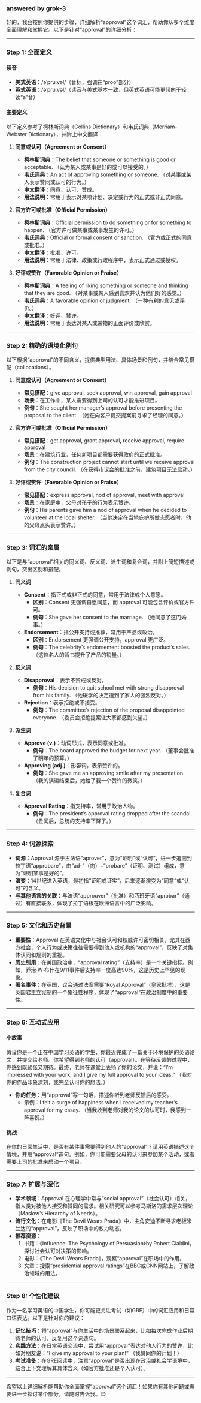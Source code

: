 ### answered by grok-3
好的，我会按照你提供的步骤，详细解析“approval”这个词汇，帮助你从多个维度全面理解和掌握它。以下是针对“approval”的详细分析：

---

### Step 1: 全面定义
#### 读音
- **美式英语**：/əˈpruːvəl/（音标，强调在“proo”部分）
- **英式英语**：/əˈpruːvəl/（读音与美式基本一致，但英式英语可能更倾向于轻读“a”音）

#### 主要定义
以下定义参考了柯林斯词典（Collins Dictionary）和韦氏词典（Merriam-Webster Dictionary），并附上中文翻译：

1. **同意或认可（Agreement or Consent）**
   - **柯林斯词典**：The belief that someone or something is good or acceptable. （认为某人或某事是好的或可以接受的。）
   - **韦氏词典**：An act of approving something or someone. （对某事或某人表示赞同或认可的行为。）
   - **中文翻译**：同意、认可、赞成。
   - **用法说明**：常用于表示对某项计划、决定或行为的正式或非正式同意。

2. **官方许可或批准（Official Permission）**
   - **柯林斯词典**：Official permission to do something or for something to happen. （官方许可做某事或某事发生的许可。）
   - **韦氏词典**：Official or formal consent or sanction. （官方或正式的同意或批准。）
   - **中文翻译**：批准、许可。
   - **用法说明**：常用于法律、政策或行政程序中，表示正式通过或授权。

3. **好评或赞许（Favorable Opinion or Praise）**
   - **柯林斯词典**：A feeling of liking something or someone and thinking that they are good. （对某事或某人感到喜欢并认为他们好的感觉。）
   - **韦氏词典**：A favorable opinion or judgment. （一种有利的意见或评价。）
   - **中文翻译**：好评、赞许。
   - **用法说明**：常用于表达对某人或某物的正面评价或欣赏。

---

### Step 2: 精确的语境化例句
以下根据“approval”的不同含义，提供典型用法、具体场景和例句，并结合常见搭配（collocations）。

1. **同意或认可（Agreement or Consent）**
   - **常见搭配**：give approval, seek approval, win approval, gain approval
   - **场景**：在工作中，某人需要得到上司的认可才能推进项目。
   - **例句**：She sought her manager’s approval before presenting the proposal to the client. （她在向客户提交提案前寻求了经理的同意。）

2. **官方许可或批准（Official Permission）**
   - **常见搭配**：get approval, grant approval, receive approval, require approval
   - **场景**：在建筑行业，任何新项目都需要获得政府的正式批准。
   - **例句**：The construction project cannot start until we receive approval from the city council. （在获得市议会的批准之前，建筑项目无法启动。）

3. **好评或赞许（Favorable Opinion or Praise）**
   - **常见搭配**：express approval, nod of approval, meet with approval
   - **场景**：在家庭中，父母对孩子的行为表示赞许。
   - **例句**：His parents gave him a nod of approval when he decided to volunteer at the local shelter. （当他决定在当地庇护所做志愿者时，他的父母点头表示赞许。）

---

### Step 3: 词汇的亲属
以下是与“approval”相关的同义词、反义词、派生词和复合词，并附上简短描述或例句，突出区别和搭配。

1. **同义词**
   - **Consent**：指正式或非正式的同意，常用于法律或个人意愿。
     - **区别**：Consent 更强调自愿同意，而 approval 可能包含评价或官方许可。
     - **例句**：She gave her consent to the marriage. （她同意了这门婚事。）
   - **Endorsement**：指公开支持或推荐，常用于产品或政治。
     - **区别**：Endorsement 更强调公开支持，approval 更广泛。
     - **例句**：The celebrity’s endorsement boosted the product’s sales. （这位名人的背书提升了产品的销量。）

2. **反义词**
   - **Disapproval**：表示不赞成或反对。
     - **例句**：His decision to quit school met with strong disapproval from his family. （他辍学的决定遭到了家人的强烈反对。）
   - **Rejection**：表示拒绝或不接受。
     - **例句**：The committee’s rejection of the proposal disappointed everyone. （委员会拒绝提案让大家都感到失望。）

3. **派生词**
   - **Approve (v.)**：动词形式，表示同意或批准。
     - **例句**：The board approved the budget for next year. （董事会批准了明年的预算。）
   - **Approving (adj.)**：形容词，表示赞许的。
     - **例句**：She gave me an approving smile after my presentation. （我的演讲结束后，她给了我一个赞许的微笑。）

4. **复合词**
   - **Approval Rating**：指支持率，常用于政治人物。
     - **例句**：The president’s approval rating dropped after the scandal. （丑闻后，总统的支持率下降了。）

---

### Step 4: 词源探索
- **词源**：Approval 源于古法语“aprover”，意为“证明”或“认可”，进一步追溯到拉丁语“approbare”，由“ad-”（向）+“probare”（证明、测试）组成，意为“证明某事是好的”。
- **演变**：14世纪进入英语，最初指“证明或证实”，后来逐渐演变为“同意”或“认可”的含义。
- **与其他语言的关联**：与法语“approuver”（批准）和西班牙语“aprobar”（通过）有直接联系，体现了拉丁语根在欧洲语言中的广泛影响。

---

### Step 5: 文化和历史背景
- **重要性**：Approval 在英语文化中与社会认可和权威许可密切相关，尤其在西方社会，个人行为或决策往往需要得到他人或机构的“approval”，反映了对集体认同和规则的重视。
- **历史引用**：在美国政治中，“approval rating”（支持率）是一个关键指标。例如，乔治·W·布什在9/11事件后支持率一度高达90%，这是历史上罕见的现象。
- **著名事件**：在英国，议会通过法案需要“Royal Approval”（皇家批准），这是英国君主立宪制的一个象征性程序，体现了“approval”在政治制度中的重要性。

---

### Step 6: 互动式应用
#### 小故事
假设你是一个正在中国学习英语的学生，你最近完成了一篇关于环境保护的英语论文，并提交给老师。你希望得到老师的认可（approval）。在等待反馈的过程中，你感到既紧张又期待。最终，老师在课堂上表扬了你的论文，并说：“I’m impressed with your work, and I give my full approval to your ideas.” （我对你的作品印象深刻，我完全认可你的想法。）

- **你的任务**：用“approval”写一句话，描述你听到老师反馈后的感受。
  - 示例：I felt a surge of happiness when I received my teacher’s approval for my essay. （当我收到老师对我的论文的认可时，我感到一阵喜悦。）

#### 挑战
在你的日常生活中，是否有某件事需要得到他人的“approval”？请用英语描述这个情境，并用“approval”造句。例如，你可能需要父母的认可来参加某个活动，或者需要上司的批准来启动一个项目。

---

### Step 7: 扩展与深化
- **学术领域**：Approval 在心理学中常与“social approval”（社会认可）相关，指人类对被他人接受和赞同的需求。相关研究可以参考马斯洛的需求层次理论（Maslow’s Hierarchy of Needs）。
- **流行文化**：在电影《The Devil Wears Prada》中，主角安迪不断寻求老板米兰达的“approval”，反映了职场中的权力动态。
- **推荐资源**：
  1. 书籍：《Influence: The Psychology of Persuasion》by Robert Cialdini，探讨社会认可对决策的影响。
  2. 电影：《The Devil Wears Prada》，观察“approval”在职场中的作用。
  3. 文章：搜索“presidential approval ratings”在BBC或CNN网站上，了解政治领域的用法。

---

### Step 8: 个性化建议
作为一名学习英语的中国学生，你可能更关注考试（如GRE）中的词汇应用和日常口语表达。以下是针对你的建议：
1. **记忆技巧**：将“approval”与你生活中的场景联系起来，比如每次完成作业后期待老师的认可，反复用这个词造句。
2. **实践方法**：在日常英语交流中，尝试用“approval”表达对他人行为的赞许，比如对朋友说：“I give my approval to your plan!” （我赞同你的计划！）
3. **考试准备**：在GRE阅读中，注意“approval”是否出现在政治或社会学语境中，结合上下文理解其具体含义（如官方批准还是个人认可）。

---

希望以上详细解析能帮助你全面掌握“approval”这个词汇！如果你有其他问题或需要进一步探讨某个部分，请随时告诉我。😊